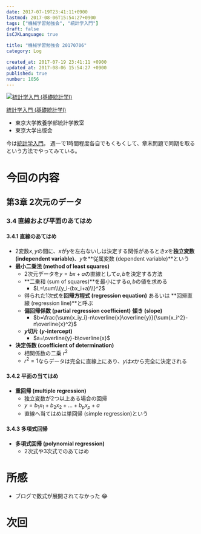 ```yaml
---
date: 2017-07-19T23:41:11+0900
lastmod: 2017-08-06T15:54:27+0900
tags: ["機械学習勉強会", "統計学入門"]
draft: false
isCJKLanguage: true

title: "機械学習勉強会 20170706"
category: Log

created_at: 2017-07-19 23:41:11 +0900
updated_at: 2017-08-06 15:54:27 +0900
published: true
number: 1056
---
```


<div class="asin">
<div class="asin-image"><a href="https://www.amazon.co.jp/exec/obidos/ASIN/4130420658/nownabe0c-22/" rel="nofollow noopener" target="_blank"><img src="http://images-jp.amazon.com/images/P/4130420658.09._SL160_.jpg" alt="統計学入門 (基礎統計学Ⅰ)" title="統計学入門 (基礎統計学Ⅰ)"></a></div>
<div class="asin-detail">
<p><a href="https://www.amazon.co.jp/exec/obidos/ASIN/4130420658/nownabe0c-22/" rel="nofollow noopener" target="_blank">統計学入門 (基礎統計学Ⅰ)</a></p>
<ul>
<li>東京大学教養学部統計学教室</li>
<li>東京大学出版会</li>
</ul>
</div>

<p></p>
</div>

今は[統計学入門](https://www.amazon.co.jp/exec/obidos/ASIN/4130420658/nownabe0c-22/)。
週一で1時間程度各自でもくもくして、章末問題で同期を取るという方法でやってみている。

# 今回の内容
## 第3章 2次元のデータ
### 3.4 直線および平面のあてはめ
#### 3.4.1 直線のあてはめ
* 2変数$x, y$の間に、$x$が$y$を左右ないしは決定する関係があるとき$x$を**独立変数 (independent variable)**、$y$を**従属変数 (dependent variable)**という
* **最小二乗法 (method of least squares)**
    * 2次元データを$y=bx+a$の直線として$a, b$を決定する方法
    * **二乗和 (sum of squares)**を最小にする$a, b$の値を求める
        * $L=\sum\\{y_i-(bx_i+a)\\}^2$
    * 得られた1次式を**回帰方程式 (regression equation)** あるいは **回帰直線 (regression line)**と呼ぶ
    * **偏回帰係数 (partial regression coefficient)** **傾き (slope)**
        * $b=\frac{\sum{x_iy_i}-n\overline{x}\overline{y}}{\sum{x_i^2}-n\overline{x}^2}$
    * **$y$切片 ($y$-intercept)**
        * $a=\overline{y}-b\overline{x}$
* **決定係数 (coefficient of determination)**
    * 相関係数の二乗 $r^2$
    * $r^2=1$ならデータは完全に直線上にあり、$y$は$x$から完全に決定される

#### 3.4.2 平面の当てはめ
* **重回帰 (multiple regression)**
    * 独立変数が2つ以上ある場合の回帰
    * $y=b_1x_1+b_2x_2+\dots+b_px_p+a$
    * 直線へ当てはめは単回帰 (simple regression)という

#### 3.4.3 多項式回帰
* **多項式回帰 (polynomial regression)**
    * 2次式や3次式でのあてはめ

# 所感
* ブログで数式が展開されてなかった :joy:

# 次回

```math
```
